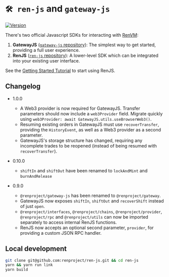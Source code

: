 # `🛠️ ren-js` and `gateway-js`

[![Version](https://img.shields.io/npm/v/@renproject/ren)](https://www.npmjs.com/package/@renproject/ren)

There's two official Javascript SDKs for interacting with [RenVM](https://renproject.io):

1. **GatewayJS** ([`gateway-js` repository](./packages/lib/gateway)): The simplest way to get started, providing a full user experience.
2. **RenJS** ([`ren-js` repository](./packages/lib/ren)): A lower-level SDK which can be integrated into your existing user interface.

See the [Getting Started Tutorial](https://docs.renproject.io/developers/tutorial/getting-started) to start using RenJS.

## Changelog

* 1.0.0
  * A Web3 provider is now required for GatewayJS. Transfer parameters should now include a `web3Provider` field. Migrate quickly using `web3Provider: await GatewayJS.utils.useBrowserWeb3()`.
  * Resuming existing orders in GatewayJS must use `recoverTransfer`, providing the `HistoryEvent`, as well as a Web3 provider as a second parameter.
  * GatewayJS's storage structure has changed, requiring any incomplete trades to be reopened (instead of being resumed with `recoverTransfer`).

* 0.10.0
  * `shiftIn` and `shiftOut` have been renamed to `lockAndMint` and `burnAndRelease`

* 0.9.0
  * `@renproject/gateway-js` has been renamed to `@renproject/gateway`.
  * GatewayJS now exposes `shiftIn`, `shiftOut` and `recoverShift` instead of just `open`.
  * `@renproject/interfaces`, `@renproject/chains`, `@renproject/provider`, `@renproject/rpc` and `@renproject/utils` can now be imported separately to access internal RenJS functions.
  * RenJS now accepts an optional second parameter, `provider`, for providing a custom JSON RPC handler.

## Local development

```sh
git clone git@github.com:renproject/ren-js.git && cd ren-js
yarn && yarn run link
yarn build
```
